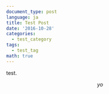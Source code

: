 ```yaml
---
document_type: post
language: ja
title: Test Post
date: '2016-10-28'
categories:
  - test_category
tags:
  - test_tag
math: true
---
```


test.

$$
yo
$$
